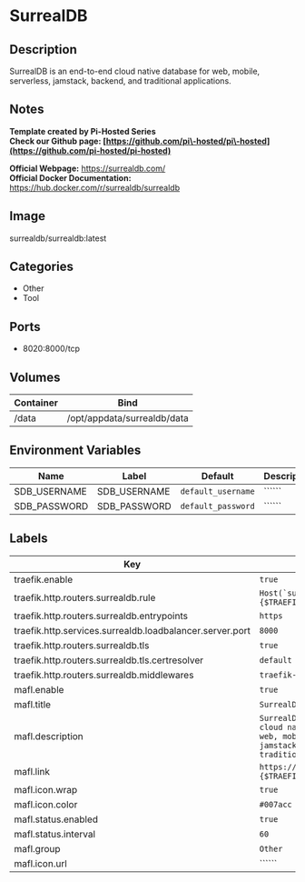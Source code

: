 # SurrealDB

## Description
SurrealDB is an end\-to\-end cloud native database for web, mobile, serverless, jamstack, backend, and traditional applications.

## Notes
**Template created by Pi\-Hosted Series**  
**Check our Github page: [https://github.com/pi\-hosted/pi\-hosted](https://github.com/pi-hosted/pi-hosted)**  
  
**Official Webpage:** <https://surrealdb.com/>  
**Official Docker Documentation:** <https://hub.docker.com/r/surrealdb/surrealdb>  
  
  


## Image
surrealdb/surrealdb:latest

## Categories
- Other
- Tool

## Ports
- 8020:8000/tcp

## Volumes
| Container | Bind |
|-----------|------|
| /data | /opt/appdata/surrealdb/data |

## Environment Variables
| Name | Label | Default | Description |
|------|-------|---------|-------------|
| SDB_USERNAME | SDB_USERNAME | ```default_username``` | `````` |
| SDB_PASSWORD | SDB_PASSWORD | ```default_password``` | `````` |

## Labels
| Key | Value |
|-----|-------|
| traefik.enable | ```true``` |
| traefik.http.routers.surrealdb.rule | ```Host(`surrealdb.{$TRAEFIK_INGRESS_DOMAIN}`)``` |
| traefik.http.routers.surrealdb.entrypoints | ```https``` |
| traefik.http.services.surrealdb.loadbalancer.server.port | ```8000``` |
| traefik.http.routers.surrealdb.tls | ```true``` |
| traefik.http.routers.surrealdb.tls.certresolver | ```default``` |
| traefik.http.routers.surrealdb.middlewares | ```traefik-forward-auth``` |
| mafl.enable | ```true``` |
| mafl.title | ```SurrealDB``` |
| mafl.description | ```SurrealDB is an end-to-end cloud native database for web, mobile, serverless, jamstack, backend, and traditional applications.``` |
| mafl.link | ```https://surrealdb.{$TRAEFIK_INGRESS_DOMAIN}``` |
| mafl.icon.wrap | ```true``` |
| mafl.icon.color | ```#007acc``` |
| mafl.status.enabled | ```true``` |
| mafl.status.interval | ```60``` |
| mafl.group | ```Other``` |
| mafl.icon.url | `````` |

